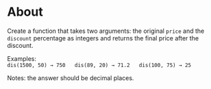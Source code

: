 # About

Create a function that takes two arguments: the original `price` and the `discount` percentage as integers and returns the final price after the discount.  
  
Examples:  
`dis(1500, 50) → 750  
dis(89, 20) → 71.2  
dis(100, 75) → 25`  
  
Notes: the answer should be decimal places.  
